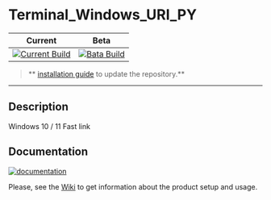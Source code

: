 # Terminal_Windows_URI_PY


| Current | Beta |
| ------- |------|
| [![Current Build](https://api.travis-ci.org/image-rs/image-png.svg?branch=master)](https://github.com/LexyGuru/Terminal_Windows_URI_PY) | [![Bata Build](https://api.travis-ci.org/image-rs/image-png.svg?branch=master)](https://github.com/LexyGuru/Terminal_Windows_URI_PY/tree/beta) |

> ** [installation guide](https://github.com/LexyGuru/Terminal_Windows_URI_PY/wiki/Install) to update the repository.**

***

## Description

Windows 10 / 11 Fast link


## Documentation
[![documentation](https://img.shields.io/badge/documentation-wiki-blue.svg)](https://github.com/LexyGuru/Terminal_Windows_URI_PY/wiki)

Please, see the [Wiki](https://github.com/LexyGuru/Terminal_Windows_URI_PY/wiki) to get information about the product setup and usage.
